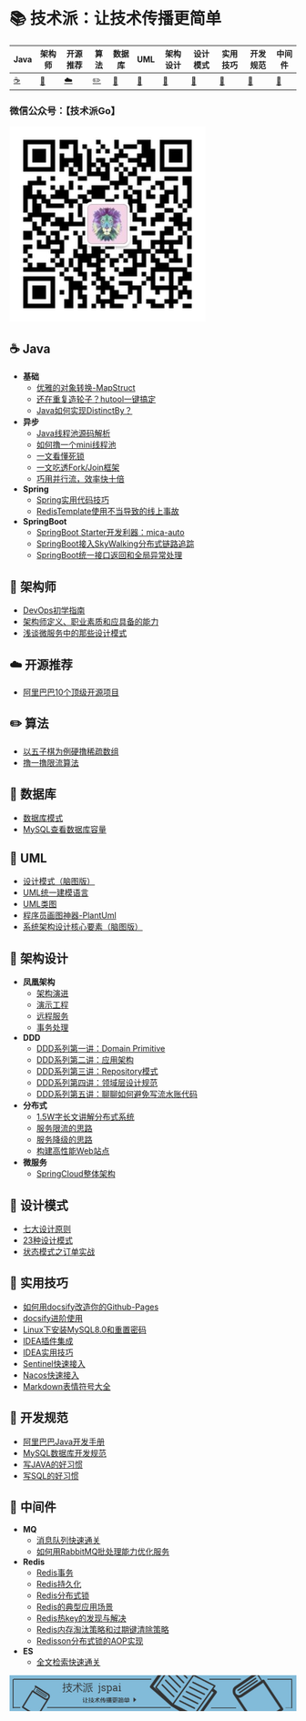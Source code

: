 

# 📚 技术派：让技术传播更简单

| Java        | 架构师    | 开源推荐        | 算法                | 数据库      | UML         | 架构设计    | 设计模式    | 实用技巧    | 开发规范     | 中间件              |
| ----------- | ----------- | ----------- | ------------------- | ----------- | ----------- | ----------- | ----------- | ----------- | ------------ | ------------------- |
| [☕](#nav-1) | [📝](#nav-1) | [☁️](#nav-3) | [✏️](#nav-4) | [💾](#nav-5) | [📐](#nav-6) | [👑](#nav-7) | [🎯](#nav-8) | [🔧](#nav-9) | [📘](#nav-10) | [🚀](#nav-10) |

### 微信公众号：【技术派Go】

![wechat](assets/rameo/wechat.jpg)

<span id="nav-1"></span>

## ☕ Java
- **基础**
    - [优雅的对象转换-MapStruct](/Java/优雅的对象转换-MapStruct.md)
    - [还在重复造轮子？hutool一键搞定](/Java/还在重复造轮子？hutool一键搞定.md)
    - [Java如何实现DistinctBy？](/Java/Java如何实现DistinctBy.md)
- **异步**
    - [Java线程池源码解析](/Java/Java线程池源码解析.md)
    - [如何撸一个mini线程池](/Java/如何撸一个mini线程池.md)
    - [一文看懂死锁](/Java/一文看懂死锁.md)
    - [一文吃透Fork/Join框架](/Java/一文吃透ForkJoin框架.md)
    - [巧用并行流，效率快十倍](/Java/巧用并行流，效率快十倍.md)
- **Spring**
    - [Spring实用代码技巧](/Java/Spring/Spring实用代码技巧.md)
    - [RedisTemplate使用不当导致的线上事故](/Java/Spring/RedisTemplate使用不当导致的线上事故.md)
- **SpringBoot**
    - [SpringBoot Starter开发利器：mica-auto](/Java/SpringBoot/mica-auto.md)
    - [SpringBoot接入SkyWalking分布式链路追踪](/Java/SpringBoot/SpringBoot接入SkyWalking分布式链路追踪.md)
    - [SpringBoot统一接口返回和全局异常处理](/Java/SpringBoot/SpringBoot统一接口返回和全局异常处理.md)



<span id="nav-2"></span>

## 📝 架构师
- [DevOps初学指南](/Architect/DevOps初学指南.md)
- [架构师定义、职业素质和应具备的能力](/Architect/架构师定义、职业素质和应具备的能力.md)
- [浅谈微服务中的那些设计模式](/Architect/浅谈微服务中的那些设计模式.md)

<span id="nav-3"></span>

## ☁️ 开源推荐
- [阿里巴巴10个顶级开源项目](/OpenSource/阿里巴巴10个顶级开源项目.md)

<span id="nav-4"></span>

## ✏️ 算法

- [以五子棋为例硬撸稀疏数组](/Algorithm/以五子棋为例硬撸稀疏数组.md)
- [撸一撸限流算法](/Algorithm/撸一撸限流算法.md)

<span id="nav-5"></span>

## 💾 数据库
- [数据库模式](/Database/数据库模式.md)
- [MySQL查看数据库容量](/Database/MySQL查看数据库容量.md)

<span id="nav-6"></span>
## 📐 UML
- [设计模式（脑图版）](/UML/设计模式（脑图版）.md)
- [UML统一建模语言](/UML/UML统一建模语言.md)
- [UML类图](/UML/UML类图.md)
- [程序员画图神器-PlantUml](/UML/程序员画图神器-PlantUml.md)
- [系统架构设计核心要素（脑图版）](/UML/系统架构设计核心要素（脑图版）.md)

<span id="nav-7"></span>

## 👑 架构设计
- **凤凰架构**
    - [架构演进](/Architecture/Phoenix/凤凰架构读书笔记-架构演进.md)
    - [演示工程](/Architecture/Phoenix/凤凰架构读书笔记-演示工程.md)
    - [远程服务](/Architecture/Phoenix/凤凰架构读书笔记-远程服务.md)
    - [事务处理](/Architecture/Phoenix/凤凰架构读书笔记-事务处理.md)
- **DDD**
    - [DDD系列第一讲：Domain Primitive](/Architecture/DDD/DDD系列第一讲：Domain-Primitive.md)
    - [DDD系列第二讲：应用架构](/Architecture/DDD/DDD系列第二讲：应用架构.md)
    - [DDD系列第三讲：Repository模式](/Architecture/DDD/DDD系列第三讲：Repository模式.md)
    - [DDD系列第四讲：领域层设计规范](/Architecture/DDD/DDD系列第四讲：领域层设计规范.md)
    - [DDD系列第五讲：聊聊如何避免写流水账代码](/Architecture/DDD/DDD系列第五讲：聊聊如何避免写流水账代码.md)
- **分布式**
    - [1.5W字长文讲解分布式系统](/Architecture/1.5W字长文讲解分布式系统.md)
    - [服务限流的思路](/Architecture/服务限流的思路.md)
    - [服务降级的思路](/Architecture/服务降级的思路.md)
    - [构建高性能Web站点](/Architecture/构建高性能Web站点.md)
- **微服务**
    - [SpringCloud整体架构](/Architecture/SpringCloud/SpringCloud整体架构.md)

<span id="nav-8"></span>

## 🎯 设计模式

- [七大设计原则](/DesignPattern/七大设计原则.md)
- [23种设计模式](/DesignPattern/23种设计模式.md)
- [状态模式之订单实战](/DesignPattern/状态模式之订单实战.md)

<span id="nav-9"></span>

## 🔧 实用技巧
- [如何用docsify改造你的Github-Pages](/Skill/如何用docsify改造你的Github-Pages.md)
- [docsify进阶使用](/Skill/docsify进阶使用.md)
- [Linux下安装MySQL8.0和重置密码](/Skill/Linux下安装MySQL8.0和重置密码.md)
- [IDEA插件集成](/Skill/IDEA插件集成.md)
- [IDEA实用技巧](/Skill/IDEA实用技巧.md)
- [Sentinel快速接入](/Skill/Sentinel快速接入.md)
- [Nacos快速接入](/Skill/Nacos快速接入.md)
- [Markdown表情符号大全](/Skill/Markdown表情符号大全.md)

<span id="nav-10"></span>

## 📘 开发规范
- [阿里巴巴Java开发手册](/Specification/阿里巴巴Java开发手册.md)
- [MySQL数据库开发规范](/Specification/MySQL数据库开发规范.md)
- [写JAVA的好习惯](/Specification/写JAVA的好习惯.md)
- [写SQL的好习惯](/Specification/写SQL的好习惯.md)

<span id="nav-11"></span>

## 🚀 中间件
- **MQ**
    - [消息队列快速通关](/Middleware/MQ/消息队列快速通关.md)
    - [如何用RabbitMQ批处理能力优化服务](/Middleware/MQ/如何用RabbitMQ批处理能力优化服务.md)
- **Redis**
    - [Redis事务](/Middleware/Redis/Redis事务.md)
    - [Redis持久化](/Middleware/Redis/Redis持久化.md)
    - [Redis分布式锁](/Middleware/Redis/Redis分布式锁.md)
    - [Redis的典型应用场景](/Middleware/Redis/Redis的应用场景.md)
    - [Redis热key的发现与解决](/Middleware/Redis/Redis热key的发现与解决.md)
    - [Redis内存淘汰策略和过期键清除策略](/Middleware/Redis/Redis内存淘汰策略和过期键清除策略.md)
    - [Redisson分布式锁的AOP实现](/Middleware/Redis/Redisson分布式锁的AOP实现.md)
- **ES**
  - [全文检索快速通关](/Middleware/ES/全文检索快速通关.md)



![poster](assets/rameo/jspai.jpg)

